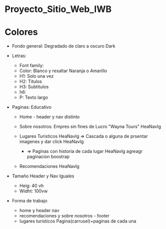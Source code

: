 # Proyecto_Sitio_Web_IWB

# Colores

- Fondo general: Degradado de claro a oscuro Dark
- Letras:
  - Font family:
  - Color: Blanco y resaltar Naranja o Amarillo
  - H1: Solo una vez
  - H2: Titulos
  - H3: Subtitulos
  - h6:
  - P: Texto largo
- Paginas: Educativo

  - Home - header y nav distinto

  - Sobre nosotros: Empres sin fines de Lucro "Wayna Tours" HeaNavIg
  - Lugares Turisticos HeaNavIg
    => Cascada o alguna de prsentar imagenes y dar click HeaNavIg
    - => Paginas con historia de cada lugar HeaNavIg agreagr paginacion boostrap
  - Recomendaciones HeaNavIg

- Tamaño Header y Nav Iguales

  - Heig: 40 vh
  - Widht: 100vw

- Forma de trabajo
  - home y header nav
  - recomendaciones y sobre nosotros - footer
  - lugares turisticos Pagina(carrusel)+paginas de cada una
